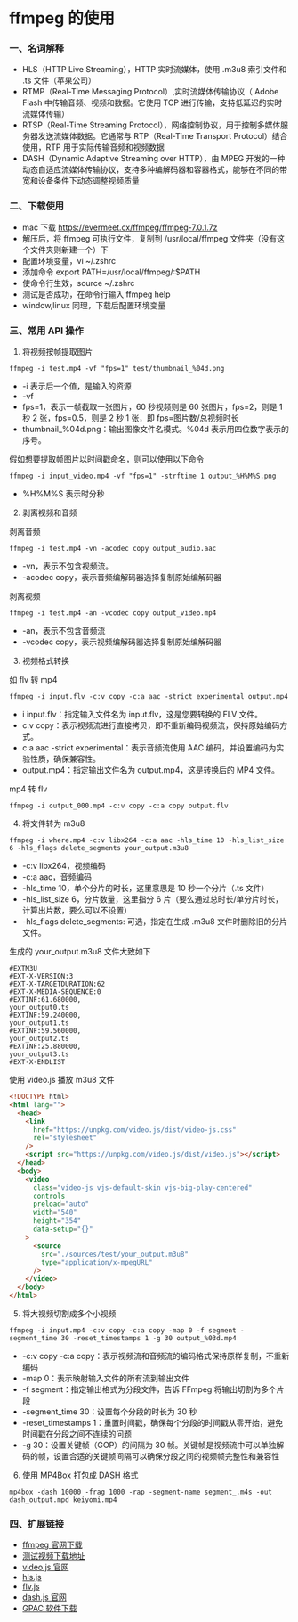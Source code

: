 # ffmpeg 的使用

### 一、名词解释

- HLS（HTTP Live Streaming），HTTP 实时流媒体，使用 .m3u8 索引文件和 .ts 文件（苹果公司）
- RTMP（Real-Time Messaging Protocol）,实时流媒体传输协议（ Adobe Flash 中传输音频、视频和数据。它使用 TCP 进行传输，支持低延迟的实时流媒体传输）
- RTSP（Real-Time Streaming Protocol），网络控制协议，用于控制多媒体服务器发送流媒体数据。它通常与 RTP（Real-Time Transport Protocol）结合使用，RTP 用于实际传输音频和视频数据
- DASH（Dynamic Adaptive Streaming over HTTP），由 MPEG 开发的一种动态自适应流媒体传输协议，支持多种编解码器和容器格式，能够在不同的带宽和设备条件下动态调整视频质量

### 二、下载使用

- mac 下载 https://evermeet.cx/ffmpeg/ffmpeg-7.0.1.7z
- 解压后，将 ffmpeg 可执行文件，复制到 /usr/local/ffmpeg 文件夹（没有这个文件夹则新建一个）下
- 配置环境变量，vi ~/.zshrc
- 添加命令 export PATH=/usr/local/ffmpeg/:$PATH
- 使命令行生效，source ~/.zshrc
- 测试是否成功，在命令行输入 ffmpeg help
- window,linux 同理，下载后配置环境变量

### 三、常用 API 操作

1. 将视频按帧提取图片

```shell
ffmpeg -i test.mp4 -vf "fps=1" test/thumbnail_%04d.png
```

- -i 表示后一个值，是输入的资源
- -vf
- fps=1，表示一帧截取一张图片，60 秒视频则是 60 张图片，fps=2，则是 1 秒 2 张，fps=0.5，则是 2 秒 1 张，即 fps=图片数/总视频时长
- thumbnail\_%04d.png：输出图像文件名模式。%04d 表示用四位数字表示的序号。

假如想要提取帧图片以时间戳命名，则可以使用以下命令

```shell
ffmpeg -i input_video.mp4 -vf "fps=1" -strftime 1 output_%H%M%S.png
```

- %H%M%S 表示时分秒

2. 剥离视频和音频

剥离音频

```shell
ffmpeg -i test.mp4 -vn -acodec copy output_audio.aac
```

- -vn，表示不包含视频流。
- -acodec copy，表示音频编解码器选择复制原始编解码器

剥离视频

```shell
ffmpeg -i test.mp4 -an -vcodec copy output_video.mp4
```

- -an，表示不包含音频流
- -vcodec copy，表示视频编解码器选择复制原始编解码器

3. 视频格式转换

如 flv 转 mp4

```shell
ffmpeg -i input.flv -c:v copy -c:a aac -strict experimental output.mp4
```

- i input.flv：指定输入文件名为 input.flv，这是您要转换的 FLV 文件。
- c:v copy：表示视频流进行直接拷贝，即不重新编码视频流，保持原始编码方式。
- c:a aac -strict experimental：表示音频流使用 AAC 编码，并设置编码为实验性质，确保兼容性。
- output.mp4：指定输出文件名为 output.mp4，这是转换后的 MP4 文件。

mp4 转 flv

```shell
ffmpeg -i output_000.mp4 -c:v copy -c:a copy output.flv
```

4. 将文件转为 m3u8

```shell
ffmpeg -i where.mp4 -c:v libx264 -c:a aac -hls_time 10 -hls_list_size 6 -hls_flags delete_segments your_output.m3u8
```

- -c:v libx264，视频编码
- -c:a aac，音频编码
- -hls_time 10，单个分片的时长，这里意思是 10 秒一个分片（.ts 文件）
- -hls_list_size 6，分片数量，这里指分 6 片（要么通过总时长/单分片时长，计算出片数，要么可以不设置）
- -hls_flags delete_segments: 可选，指定在生成 .m3u8 文件时删除旧的分片文件。

生成的 your_output.m3u8 文件大致如下

```text
#EXTM3U
#EXT-X-VERSION:3
#EXT-X-TARGETDURATION:62
#EXT-X-MEDIA-SEQUENCE:0
#EXTINF:61.680000,
your_output0.ts
#EXTINF:59.240000,
your_output1.ts
#EXTINF:59.560000,
your_output2.ts
#EXTINF:25.880000,
your_output3.ts
#EXT-X-ENDLIST
```

使用 video.js 播放 m3u8 文件

```html
<!DOCTYPE html>
<html lang="">
  <head>
    <link
      href="https://unpkg.com/video.js/dist/video-js.css"
      rel="stylesheet"
    />
    <script src="https://unpkg.com/video.js/dist/video.js"></script>
  </head>
  <body>
    <video
      class="video-js vjs-default-skin vjs-big-play-centered"
      controls
      preload="auto"
      width="540"
      height="354"
      data-setup="{}"
    >
      <source
        src="./sources/test/your_output.m3u8"
        type="application/x-mpegURL"
      />
    </video>
  </body>
</html>
```

5. 将大视频切割成多个小视频

```shell
ffmpeg -i input.mp4 -c:v copy -c:a copy -map 0 -f segment -segment_time 30 -reset_timestamps 1 -g 30 output_%03d.mp4
```

- -c:v copy -c:a copy：表示视频流和音频流的编码格式保持原样复制，不重新编码
- -map 0：表示映射输入文件的所有流到输出文件
- -f segment：指定输出格式为分段文件，告诉 FFmpeg 将输出切割为多个片段
- -segment_time 30：设置每个分段的时长为 30 秒
- -reset_timestamps 1：重置时间戳，确保每个分段的时间戳从零开始，避免时间戳在分段之间不连续的问题
- -g 30：设置关键帧（GOP）的间隔为 30 帧。关键帧是视频流中可以单独解码的帧，设置合适的关键帧间隔可以确保分段之间的视频帧完整性和兼容性

6. 使用 MP4Box 打包成 DASH 格式

```shell
mp4box -dash 10000 -frag 1000 -rap -segment-name segment_.m4s -out dash_output.mpd keiyomi.mp4
```

### 四、扩展链接

- [ffmpeg 官网下载](https://evermeet.cx/ffmpeg/)
- [测试视频下载地址](https://download.blender.org/demo/movies/BBB/)
- [video.js 官网](https://videojs.com/)
- [hls.js](https://github.com/video-dev/hls.js/)
- [flv.js](https://github.com/bilibili/flv.js)
- [dash.js 官网](https://reference.dashif.org/dash.js/latest/samples/index.html#GettingStarted)
- [GPAC 软件下载](https://gpac.io/downloads/gpac-nightly-builds/)
